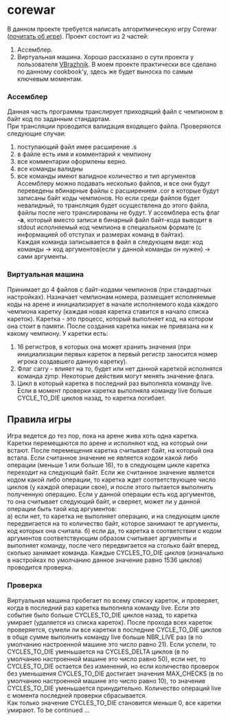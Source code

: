 # corewar  
В данном проекте требуется написать алгоритмическую игру Corewar ([почитать об игре](http://www.codenet.ru/progr/asm/Core-Wars.php)).
Проект состоит из 2 частей:  
1) Ассемблер.  
2) Виртуальная машина.
Хорошо рассказано о сути проекта у пользователя [VBrazhnik](https://github.com/VBrazhnik/Corewar/wiki). В моем проекте практически все сделано по данному cookbook'у, здесь же будет выноска по самым ключевым моментам.

### Ассемблер
Данная часть программы транслирует приходящий файл с чемпионом в байт код по заданным стандартам.  
При трансляции проводится валидация входящего файла. Проверяются следующие случаи:  
1) поступающий файл имее расширение .s  
2) в файле есть имя и комментарий к чемпиону  
3) все комментарии оформлены верно.  
4) все команды валидны  
5) все команды имеют валидное количество и тип аргументов  
Ассемблеру можно подавать несколько файлов, и все они будут переведены вбинарные файлы с расширением .cor в которые будут записаны байт коды чемпионов. Но если среди файлов будет невалидный, то трансляция будет осуществлена до этого файла, файлы после него транслированы не будут.
У ассемблера есть флаг **-а**, который вместо записи в бинарный файл байт-кода выводит в stdout исполняемый код чемпиона в специальном формате (с информацией об отступах и размерах команд в байтах).  
Каждая команда записывается в файл в следующем виде: код команды -> код аргументов(если у данной команды он нужен) -> сами аргументы.

### Виртуальная машина
Принимает до 4 файлов с байт-кодами чемпионов (при стандартных настройках). Назначает чемпионам номера, размещает исполняемые коды на арене и инициализирует в начале исполняемого кода каждого чемпиона каретку (каждая новая каретка ставится в начало списка кареток). Каретка - это процесс, который выполняет код, на котором она стоит в памяти. После создания каретка никак не привязана ни к какому чемпиону. 
У каретки есть:  
1) 16 регистров, в которых она может хранить значения (при инициализации первых кареток в первый регистр заносится номер игрока создавшего данную каретку).
2) Флаг carry - влияет на то, будет или нет данной кареткой исполнятся команда zjmp. Некоторые действия могут менять значение флага.
3) Цикл в который каретка в последний раз выполняла команду live. Если в момент проверки каретка выполняла команду live больше CYCLE_TO_DIE циклов назад, то каретка погибает.

## Правила игры
Игра ведется до тез пор, пока на арене жива хоть одна каретка. Каретки перемещаются по арене и исполняют код, на который они встают. После перемещения каретка считывает байт, на который она встала. Если считанное значение не является кодом какой либо операции (меньше 1 или больше 16), то в следующем цикле каретка переходит на следующий байт. Если же считанное значение является кодом какой либо операции, то каретка ждет соответствующее число циклов (у каждой операции свое), и после этого пытается выполнить полученную операцию. Если у данной операции есть код аргументов, то она считывает следующий байт, и сверяет, может ли у данной операции быть таой код аргументов:  
а) если нет, то каретка не выполняет операцию, и на следующем цикле передвигается на то количество байт, которое занимают те аргументы, код которых она считала.
б) если да, то каретка в соответствии с кодом аргументов соответствующим образом считывает аргументы и выполняет команду, после чего передвигается на столько байт вперед, сколько занимает команда.
Каждые CYCLES_TO_DIE циклов (изначально в настройках по умолчанию данное значение равно 1536 циклов) проводится проверка.  

### Проверка
Виртуальная машина пробегает по всему списку кареток, и проверяет, когда в последний раз каретка выполняла команду live. Если это событие было больше CYCLES_TO_DIE циклов назад, то каретка умирает (удаляется из списка кареток). После прохода всех кареток проверяется, сумели ли все каретки в последние CYCLE_TO_DIE циклов в обще сумме выполнить команду live больше NBR_LIVE раз (в по умолчанию настроенной машине это число равно 21). Если успели, то CYCLES_TO_DIE уменьшается на CYCLES_DELTA циклов (в по умолчанию настроенной машине это число равно 50), если нет, то CYCLES_TO_DIE остается без изменений, но если количество проверок без уменьшения CYCLES_TO_DIE достигает значения MAX_CHECKS (в по умолчанию настроенной машине это число равно 10), то значение CYCLES_TO_DIE уменьшается принудительно. Количество операций live с момента последней проверки сбрасывается.  
Как только значение CYCLES_TO_DIE становится меньше 0, все каретки умирают.
To be continued ...
